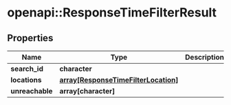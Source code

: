 # openapi::ResponseTimeFilterResult

## Properties
Name | Type | Description | Notes
------------ | ------------- | ------------- | -------------
**search_id** | **character** |  | 
**locations** | [**array[ResponseTimeFilterLocation]**](ResponseTimeFilterLocation.md) |  | 
**unreachable** | **array[character]** |  | 


